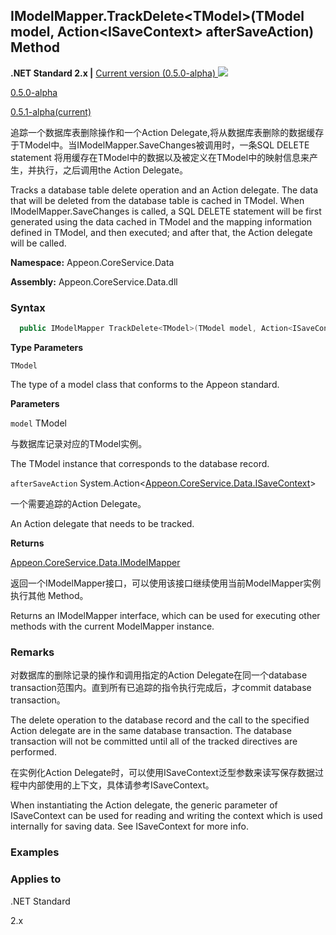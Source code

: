 

## **IModelMapper.TrackDelete&#60;TModel>(TModel model, Action&#60;ISaveContext> afterSaveAction) Method**

**.NET Standard 2.x |**  <a href="javascript:void(0)" class="dropdown">Current version (0.5.0-alpha) <img src="~/images/dropdown.png"/></a>

<div class="otherversions"  value="versdiv">

<a href="javascript:void(0)">0.5.0-alpha</a>

<a href="javascript:void(0)">0.5.1-alpha(current)</a>

</div>

追踪一个数据库表删除操作和一个Action Delegate,将从数据库表删除的数据缓存于TModel中。当IModelMapper.SaveChanges被调用时，一条SQL DELETE statement 将用缓存在TModel中的数据以及被定义在TModel中的映射信息来产生，并执行，之后调用the Action Delegate。

Tracks a database table delete operation and an Action delegate. The data that will be deleted from the database table is cached in TModel. When IModelMapper.SaveChanges is called, a SQL DELETE statement will be first generated using the data cached in TModel and the mapping information defined in TModel, and then executed; and after that, the Action delegate will be called.

 **Namespace:** Appeon.CoreService.Data

 **Assembly:** Appeon.CoreService.Data.dll

### **Syntax**

```c#
  public IModelMapper TrackDelete<TModel>(TModel model, Action<ISaveContext> afterSaveAction);
```

**Type Parameters**

`TModel`

The type of a model class that conforms to the Appeon standard.

**Parameters**

`model` TModel

与数据库记录对应的TModel实例。

The TModel instance that corresponds to the database record.

`afterSaveAction` System.Action<[Appeon.CoreService.Data.ISaveContext](../../ISaveContext/ISaveContext.html)>

一个需要追踪的Action Delegate。

An Action delegate that needs to be tracked. 

**Returns**

[Appeon.CoreService.Data.IModelMapper](../../IModelMapper/IModelMapper.html)

返回一个IModelMapper接口，可以使用该接口继续使用当前ModelMapper实例执行其他 Method。

Returns an IModelMapper interface, which can be used for executing other methods with the current ModelMapper instance.

### **Remarks**

对数据库的删除记录的操作和调用指定的Action Delegate在同一个database transaction范围内。直到所有已追踪的指令执行完成后，才commit database transaction。

The delete operation to the database record and the call to the specified Action delegate are in the same database transaction. The database transaction will not be committed until all of the tracked directives are performed.

在实例化Action Delegate时，可以使用ISaveContext泛型参数来读写保存数据过程中内部使用的上下文，具体请参考ISaveContext。

When instantiating the Action delegate, the generic parameter of ISaveContext can be used for reading and writing the context which is used internally for saving data. See ISaveContext for more info.

### **Examples**



### **Applies to**

.NET Standard 

2.x